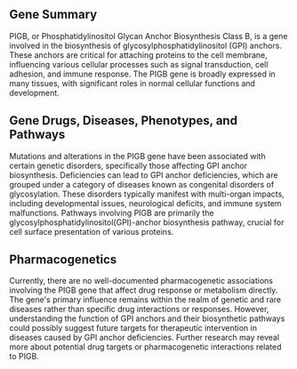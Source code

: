 ## Gene Summary
PIGB, or Phosphatidylinositol Glycan Anchor Biosynthesis Class B, is a gene involved in the biosynthesis of glycosylphosphatidylinositol (GPI) anchors. These anchors are critical for attaching proteins to the cell membrane, influencing various cellular processes such as signal transduction, cell adhesion, and immune response. The PIGB gene is broadly expressed in many tissues, with significant roles in normal cellular functions and development.

## Gene Drugs, Diseases, Phenotypes, and Pathways
Mutations and alterations in the PIGB gene have been associated with certain genetic disorders, specifically those affecting GPI anchor biosynthesis. Deficiencies can lead to GPI anchor deficiencies, which are grouped under a category of diseases known as congenital disorders of glycosylation. These disorders typically manifest with multi-organ impacts, including developmental issues, neurological deficits, and immune system malfunctions. Pathways involving PIGB are primarily the glycosylphosphatidylinositol(GPI)-anchor biosynthesis pathway, crucial for cell surface presentation of various proteins.

## Pharmacogenetics
Currently, there are no well-documented pharmacogenetic associations involving the PIGB gene that affect drug response or metabolism directly. The gene's primary influence remains within the realm of genetic and rare diseases rather than specific drug interactions or responses. However, understanding the function of GPI anchors and their biosynthetic pathways could possibly suggest future targets for therapeutic intervention in diseases caused by GPI anchor deficiencies. Further research may reveal more about potential drug targets or pharmacogenetic interactions related to PIGB.